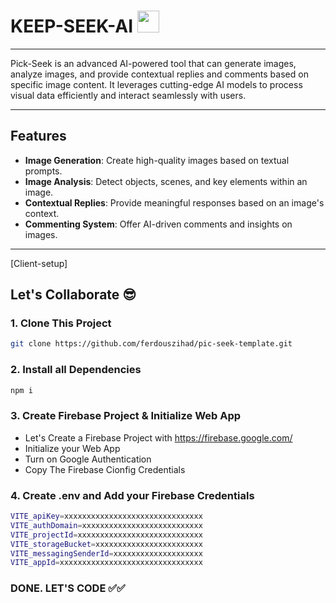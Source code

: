 # KEEP-SEEK-AI <img width="35px" src="https://img.icons8.com/?size=96&id=8gR77jBNhfyz&format=png"/>

---

Pick-Seek is an advanced AI-powered tool that can generate images, analyze images, and provide contextual replies and comments based on specific image content. It leverages cutting-edge AI models to process visual data efficiently and interact seamlessly with users.

---

## Features

- **Image Generation**: Create high-quality images based on textual prompts.
- **Image Analysis**: Detect objects, scenes, and key elements within an image.
- **Contextual Replies**: Provide meaningful responses based on an image's context.
- **Commenting System**: Offer AI-driven comments and insights on images.

---

[Client-setup]

## Let's Collaborate 😎

### 1. Clone This Project

```bash
git clone https://github.com/ferdouszihad/pic-seek-template.git
```

### 2. Install all Dependencies

```bash
npm i
```

### 3. Create Firebase Project & Initialize Web App

- Let's Create a Firebase Project with https://firebase.google.com/
- Initialize your Web App
- Turn on Google Authentication
- Copy The Firebase Cionfig Credentials

### 4. Create .env and Add your Firebase Credentials

```bash
VITE_apiKey=xxxxxxxxxxxxxxxxxxxxxxxxxxxxxxx
VITE_authDomain=xxxxxxxxxxxxxxxxxxxxxxxxxxx
VITE_projectId=xxxxxxxxxxxxxxxxxxxxxxxxxxxx
VITE_storageBucket=xxxxxxxxxxxxxxxxxxxxxxxx
VITE_messagingSenderId=xxxxxxxxxxxxxxxxxxxx
VITE_appId=xxxxxxxxxxxxxxxxxxxxxxxxxxxxxxxx
```

### DONE. LET'S CODE ✅✅
